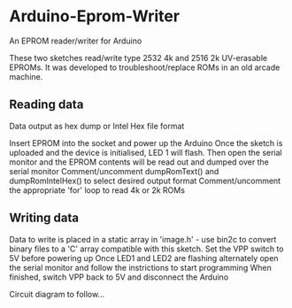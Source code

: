 # Arduino-Eprom-Writer
An EPROM reader/writer for Arduino

These two sketches read/write type 2532 4k and 2516 2k UV-erasable EPROMs. It was developed to troubleshoot/replace ROMs in an old arcade machine.

## Reading data
Data output as hex dump or Intel Hex file format

Insert EPROM into the socket and power up the Arduino
Once the sketch is uploaded and the device is initialised, LED 1 will flash.
Then open the serial monitor and the EPROM contents will be read out and dumped over the serial monitor
Comment/uncomment dumpRomText() and dumpRomIntelHex() to select desired output format
Comment/uncomment the appropriate 'for' loop to read 4k or 2k ROMs

## Writing data
Data to write is placed in a static array in 'image.h' - use bin2c to convert binary files to a 'C' array compatible with this sketch.
Set the VPP switch to 5V before powering up
Once LED1 and LED2 are flashing alternately open the serial monitor and follow the instrictions to start programming
When finished, switch VPP back to 5V and disconnect the Arduino

Circuit diagram to follow...
